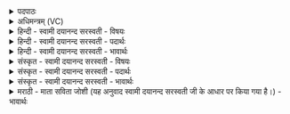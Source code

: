 <details><summary>पदपाठः</summary>

आ। रोद॑सी॒ऽइति॒ रोद॑सी। अ॒पृ॒ण॒त्। आ। स्वः॑। म॒हत्। जा॒तम्। यत्। ए॒न॒म्। अ॒पसः॑। अधा॑रयन्। सः। अ॒ध्व॒राय॑। परि॑। नी॒य॒ते॒। क॒विः। अत्यः॑। न। वाज॑सातये॒ऽइति॒ वाज॑ऽसातये। चनो॑हित॒ऽइति॒ चनः॑ऽहितः। ७५।
</details>

<details><summary>अधिमन्त्रम् (VC)</summary>

- विद्वान् देवता
- विश्वामित्र ऋषिः
- निचृज्जगती
- निषादः
</details>

<details><summary>हिन्दी - स्वामी दयानन्द सरस्वती - विषयः</summary>

फिर उसी विषय को अगले मन्त्र में कहा है ॥
</details>

<details><summary>हिन्दी - स्वामी दयानन्द सरस्वती - पदार्थः</summary>

पदार्थान्वयभाषाः -  हे मनुष्यो ! (यत्) जो विद्युत् रूप अग्नि (रोदसी) सूर्य-पृथिवी और (महत्) महान् (जातम्) प्रसिद्ध (स्वः) अन्तरिक्ष को (आ, अपृणत्) अच्छे प्रकार व्याप्त होता (एनम्) इस अग्नि को (अपसः) कर्म (आ, अधारयन्) अच्छे प्रकार धारण करते तथा जो (कविः) शब्द होने का हेतु अग्नि (अध्वराय) अहिंसा नामक शिल्पविद्या रूप यज्ञ के तथा (वाजसातये) वेग के सम्यक् सेवन के लिये (अत्यः) मार्ग को व्याप्त होनेवाले घोड़े के (नः) समान विद्वानों ने (परि, नीयते) प्राप्त किया है, (सः) वह (चनोहितः) पृथिवी आदि अन्न के लिये हितकारी है, ऐसा तुम लोग जानो ॥७५ ॥
</details>

<details><summary>हिन्दी - स्वामी दयानन्द सरस्वती - भावार्थः</summary>

भावार्थभाषाः -  मनुष्यों को चाहिये कि अनेक प्रकार के विज्ञान और कर्मों से बिजुली रूप अग्नि की विद्या को प्राप्त हो, भूमि आदि में व्याप्त विभागकर्ता साधन किया हुआ यान आदि को शीघ्र पहुँचानेवाले अग्नि को कार्यों में उपयुक्त करें ॥७५ ॥
</details>

<details><summary>संस्कृत - स्वामी दयानन्द सरस्वती - विषयः</summary>

पुनस्तमेव विषयमाह ॥
</details>

<details><summary>संस्कृत - स्वामी दयानन्द सरस्वती - पदार्थः</summary>

पदार्थान्वयभाषाः -  हे मनुष्याः ! यद्यो विद्युद्रूपोऽग्नी रोदसी महज्जातं स्वश्चाऽऽपृणदेनमपस आधारयन् यश्च कविरध्वराय वाजसातये चात्यो न विद्वद्भिः परिणीयते स चनोहितोऽस्तीति यूयं विजानीत ॥७५ ॥
</details>

<details><summary>संस्कृत - स्वामी दयानन्द सरस्वती - भावार्थः</summary>

भावार्थभाषाः -  मनुष्यैरनेकविधैर्विज्ञानकर्मभिर्विद्युद्विद्यां लब्ध्वा भूम्यादिषु व्याप्तो विभाजकश्च साधितः सन् यानादीनां सद्यो गमयिताऽग्निः कार्येषूपयोक्तव्यः ॥७५ ॥
</details>

<details><summary>मराठी - माता सविता जोशी (यह अनुवाद स्वामी दयानन्द सरस्वती जी के आधार पर किया गया है।) - भावार्थः</summary>

भावार्थभाषाः -  माणसांनी अनेक प्रकारचे ज्ञान व कर्म करून विद्युतरूपी अग्निविद्या प्राप्त करावी व भूमीत व्याप्त असलेला, विलग करणारा, यानाना वेगाने पोहोचविणारा अशा अग्नीचा उपयोग करून घ्यावा.
</details>